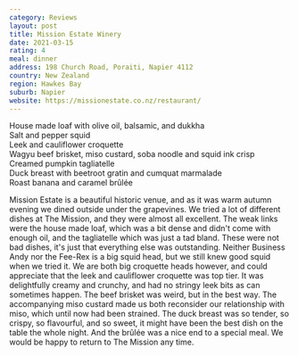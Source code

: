 ```yaml
---
category: Reviews
layout: post
title: Mission Estate Winery
date: 2021-03-15
rating: 4
meal: dinner
address: 198 Church Road, Poraiti, Napier 4112
country: New Zealand
region: Hawkes Bay
suburb: Napier
website: https://missionestate.co.nz/restaurant/
---
```

House made loaf with olive oil, balsamic, and dukkha  
Salt and pepper squid  
Leek and cauliflower croquette  
Wagyu beef brisket, miso custard, soba noodle and squid ink crisp  
Creamed pumpkin tagliatelle  
Duck breast with beetroot gratin and cumquat marmalade  
Roast banana and caramel brûlée  

Mission Estate is a beautiful historic venue, and as it was warm autumn evening we dined outside under the grapevines. We tried a lot of different dishes at The Mission, and they were almost all excellent. The weak links were the house made loaf, which was a bit dense and didn't come with enough oil, and the tagliatelle which was just a tad bland. These were not bad dishes, it's just that everything else was outstanding. Neither Business Andy nor the Fee-Rex is a big squid head, but we still knew good squid when we tried it. We are both big croquette heads however, and could appreciate that the leek and cauliflower croquette was top tier. It was delightfully creamy and crunchy, and had no stringy leek bits as can sometimes happen. The beef brisket was weird, but in the best way. The accompanying miso custard made us both reconsider our relationship with miso, which until now had been strained. The duck breast was so tender, so crispy, so flavourful, and so sweet, it might have been the best dish on the table the whole night. And the brûlée was a nice end to a special meal. We would be happy to return to The Mission any time. 
